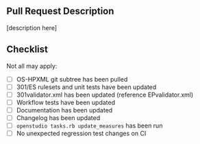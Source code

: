 ## Pull Request Description

[description here]

## Checklist

Not all may apply:

- [ ] OS-HPXML git subtree has been pulled
- [ ] 301/ES rulesets and unit tests have been updated
- [ ] 301validator.xml has been updated (reference EPvalidator.xml)
- [ ] Workflow tests have been updated
- [ ] Documentation has been updated
- [ ] Changelog has been updated
- [ ] `openstudio tasks.rb update_measures` has been run
- [ ] No unexpected regression test changes on CI
